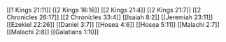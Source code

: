[[1 Kings 21:11]]
[[2 Kings 16:16]]
[[2 Kings 21:4]]
[[2 Kings 21:7]]
[[2 Chronicles 26:17]]
[[2 Chronicles 33:4]]
[[Isaiah 8:2]]
[[Jeremiah 23:11]]
[[Ezekiel 22:26]]
[[Daniel 3:7]]
[[Hosea 4:6]]
[[Hosea 5:11]]
[[Malachi 2:7]]
[[Malachi 2:8]]
[[Galatians 1:10]]
